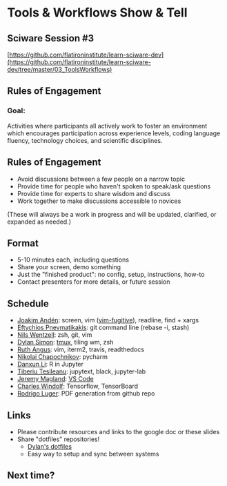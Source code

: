 # Tools & Workflows Show & Tell

## Sciware Session #3

[https://github.com/flatironinstitute/learn-sciware-dev](https://github.com/flatironinstitute/learn-sciware-dev/tree/master/03_ToolsWorkflows)


## Rules of Engagement

### Goal: 

Activities where participants all actively work to foster an environment which encourages participation across experience levels, coding language fluency, technology choices, and scientific disciplines.


## Rules of Engagement

- Avoid discussions between a few people on a narrow topic
- Provide time for people who haven't spoken to speak/ask questions
- Provide time for experts to share wisdom and discuss 
- Work together to make discussions accessible to novices

(These will always be a work in progress and will be updated, clarified, or expanded as needed.)



## Format 

- 5-10 minutes each, including questions
- Share your screen, demo something
- Just the "finished product": no config, setup, instructions, how-to
- Contact presenters for more details, or future session


## Schedule

- [Joakim Andén](mailto:janden@flatironinstitute.org): screen, vim ([vim-fugitive](https://github.com/tpope/vim-fugitive)), readline, find + xargs
- [Eftychios Pnevmatikakis](mailto:epnevmatikakis@flatironinstitute.org): git command line (rebase -i, stash)
- [Nils Wentzell](mailto:nwentzell@flatironinstitute.org): zsh, git, vim
- [Dylan Simon](mailto:dsimon@flatironinstitute.org): [tmux](https://github.com/tmux/tmux/wiki), tiling wm, zsh
- [Ruth Angus](mailto:rangus@flatironinstitute.org): vim, iterm2, travis, readthedocs
- [Nikolai Chapochnikov](mailto:nchapochnikov@flatironinstitute.org): pycharm
- [Danxun Li](mailto:dli@flatironinstitute.org): R in Jupyter
- [Tiberiu Tesileanu](mailto:ttesileanu@flatironinstitute.org): jupytext, black, jupyter-lab
- [Jeremy Magland](mailto:jmagland@flatironinstitute.org): [VS Code](vscode/vscode_magland.md)
- [Charles Windolf](mailto:cwindolf@flatironinstitute.org): Tensorflow, TensorBoard
- [Rodrigo Luger](mailto:rluger@flatironinstitute.org): PDF generation from github repo


## Links

- Please contribute resources and links to the google doc or these slides
- Share "dotfiles" repositories!
   - [Dylan's dotfiles](https://github.com/dylex/skel)
   - Easy way to setup and sync between systems



## Next time?
